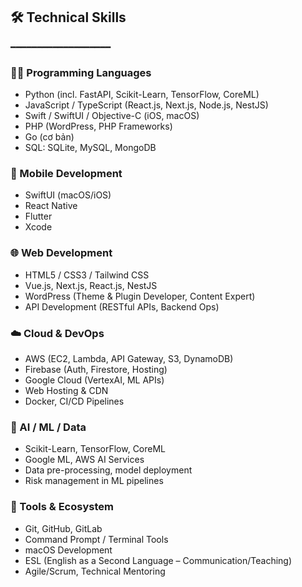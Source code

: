 
## 🛠️ Technical Skills
━━━━━━━━━━━━━━━━━━━
### 👨‍💻 Programming Languages
- Python (incl. FastAPI, Scikit-Learn, TensorFlow, CoreML)
- JavaScript / TypeScript (React.js, Next.js, Node.js, NestJS)
- Swift / SwiftUI / Objective-C (iOS, macOS)
- PHP (WordPress, PHP Frameworks)
- Go (cơ bản)
- SQL: SQLite, MySQL, MongoDB

### 📱 Mobile Development
- SwiftUI (macOS/iOS)
- React Native
- Flutter
- Xcode

### 🌐 Web Development
- HTML5 / CSS3 / Tailwind CSS
- Vue.js, Next.js, React.js, NestJS
- WordPress (Theme & Plugin Developer, Content Expert)
- API Development (RESTful APIs, Backend Ops)

### ☁️ Cloud & DevOps
- AWS (EC2, Lambda, API Gateway, S3, DynamoDB)
- Firebase (Auth, Firestore, Hosting)
- Google Cloud (VertexAI, ML APIs)
- Web Hosting & CDN
- Docker, CI/CD Pipelines

### 🤖 AI / ML / Data
- Scikit-Learn, TensorFlow, CoreML
- Google ML, AWS AI Services
- Data pre-processing, model deployment
- Risk management in ML pipelines

### 💼 Tools & Ecosystem
- Git, GitHub, GitLab
- Command Prompt / Terminal Tools
- macOS Development
- ESL (English as a Second Language – Communication/Teaching)
- Agile/Scrum, Technical Mentoring